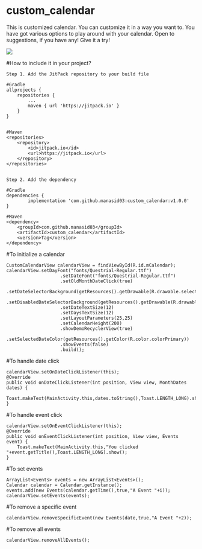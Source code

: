 # custom_calendar
This is customized calendar. 
You can customize it in a way you want to. You have got various options to play around with your calendar. 
Open to suggestions, if you have any! 
Give it a try! 

[![](https://jitpack.io/v/manasid03/custom_calendar.svg)](https://jitpack.io/#manasid03/custom_calendar)

#How to include it in your project?

    Step 1. Add the JitPack repository to your build file
    
    #Gradle 
    allprojects {
		repositories {
			...
			maven { url 'https://jitpack.io' }
		}
	}
    
    
    #Maven
    <repositories>
		<repository>
		    <id>jitpack.io</id>
		    <url>https://jitpack.io</url>
		</repository>
	</repositories>
   
    
    Step 2. Add the dependency
    
    #Gradle
    dependencies {
	        implementation 'com.github.manasid03:custom_calendar:v1.0.0'
	}
    
    #Maven
    <dependency>
	    <groupId>com.github.manasid03</groupId>
	    <artifactId>custom_calendar</artifactId>
	    <version>Tag</version>
	</dependency>
    
#To initialize a calendar

    CustomCalendarView calendarView = findViewById(R.id.mCalendar);       
    calendarView.setDayFont("fonts/Questrial-Regular.ttf")
                        .setDateFont("fonts/Questrial-Regular.ttf")
                        .setOldMonthDateClick(true)
                        .setDateSelectorBackground(getResources().getDrawable(R.drawable.selected_date_square))
                        .setDisabledDateSelectorBackground(getResources().getDrawable(R.drawable.disabled_dates_square))
                        .setDateTextSize(12)
                        .setDaysTextSize(12)
                        .setLayoutParameters(25,25)
                        .setCalendarHeight(200)
                        .showDemoRecyclerView(true)
                        .setSelectedDateColor(getResources().getColor(R.color.colorPrimary))
                        .showEvents(false)
                        .build();
                            
                            
                            
#To handle date click

    calendarView.setOnDateClickListener(this);
    @Override
    public void onDateClickListener(int position, View view, MonthDates dates) {
        Toast.makeText(MainActivity.this,dates.toString(),Toast.LENGTH_LONG).show();
    }


#To handle event click

    calendarView.setOnEventClickListener(this);
    @Override
    public void onEventClickListener(int position, View view, Events event) {
        Toast.makeText(MainActivity.this,"You clicked "+event.getTitle(),Toast.LENGTH_LONG).show();
    }
    
    
#To set events

    ArrayList<Events> events = new ArrayList<Events>();
    Calendar calendar = Calendar.getInstance();
    events.add(new Events(calendar.getTime(),true,"A Event "+i));
    calendarView.setEvents(events);


#To remove a specific event

    calendarView.removeSpecificEvent(new Events(date,true,"A Event "+2));

#To remove all events

    calendarView.removeAllEvents();
